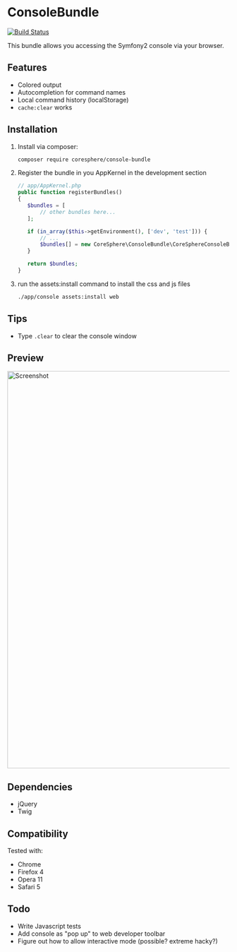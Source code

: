 ConsoleBundle
=============

[![Build Status](https://img.shields.io/travis/CoreSphere/ConsoleBundle.svg?style=flat-square)](https://travis-ci.org/CoreSphere/ConsoleBundle)


This bundle allows you accessing the Symfony2 console via your browser.

Features
--------

 * Colored output
 * Autocompletion for command names
 * Local command history (localStorage)
 * ```cache:clear``` works

Installation
------------

1. Install via composer:

	```sh
	composer require coresphere/console-bundle
	```

2. Register the bundle in you AppKernel in the development section

	 ```php
	// app/AppKernel.php
	public function registerBundles()
	{
		$bundles = [
	  		// other bundles here...
		];

		if (in_array($this->getEnvironment(), ['dev', 'test'])) {
			// ...
			$bundles[] = new CoreSphere\ConsoleBundle\CoreSphereConsoleBundle();
	 	}

		return $bundles;
	}
	```

3. run the assets:install command to install the css and js files

	```sh
	./app/console assets:install web
	```

Tips
----

 * Type ```.clear``` to clear the console window

Preview
-------

<img src="http://static.laszlokorte.de/github/coresphere_console.png" width="900" alt="Screenshot" />

Dependencies
------------

 * jQuery
 * Twig

Compatibility
-------------

Tested with:

 * Chrome
 * Firefox 4
 * Opera 11
 * Safari 5

Todo
----

 * Write Javascript tests
 * Add console as "pop up" to web developer toolbar
 * Figure out how to allow interactive mode (possible? extreme hacky?)
